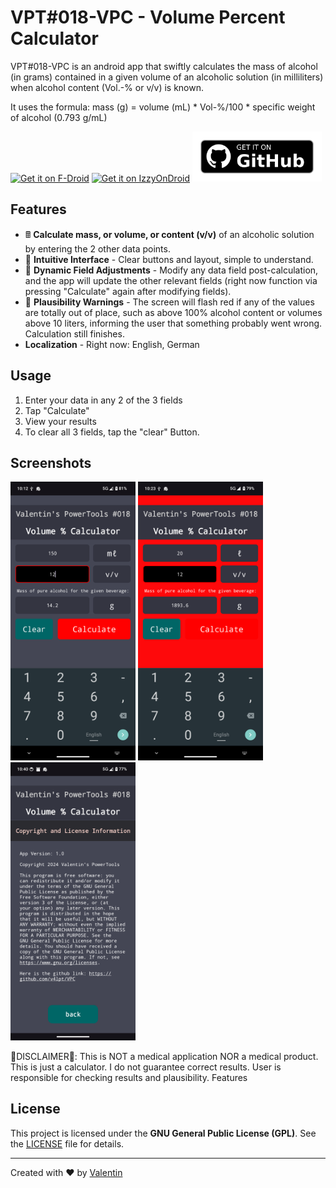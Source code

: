 # VPT#018-VPC - Volume Percent Calculator 
VPT#018-VPC is an android app that swiftly calculates the mass of alcohol (in grams) contained in a given volume of an alcoholic solution (in milliliters) when alcohol content (Vol.-% or v/v) is known.

It uses the formula: mass (g) = volume (mL) * Vol-%/100 * specific weight of alcohol (0.793 g/mL)

[<img src="https://fdroid.gitlab.io/artwork/badge/get-it-on.png" alt="Get it on F-Droid" height="80">](https://f-droid.org/packages/v4lpt.vpt.f018.vpc/)
[<img src="https://gitlab.com/IzzyOnDroid/repo/-/raw/master/assets/IzzyOnDroid.png" alt="Get it on IzzyOnDroid" height="80">](https://apt.izzysoft.de/fdroid/index/apk/v4lpt.vpt.f018.vpc)
[<img src="https://raw.githubusercontent.com/v4lpt/GDP/master/Badge/github.png" alt="Get it on GitHub" height="80">](https://github.com/v4lpt/VPC/releases/latest)
## Features 
- 🖩 <strong>Calculate mass, or volume, or content (v/v)</strong> of an alcoholic solution by entering the 2 other data points.
- 🎨 <strong>Intuitive Interface</strong> - Clear buttons and layout, simple to understand.
- 🔄 <strong>Dynamic Field Adjustments</strong> - Modify any data field post-calculation, and the app will update the other relevant fields (right now function via pressing "Calculate" again after modifying fields).
- 🚨 <strong>Plausibility Warnings</strong> - The screen will flash red if any of the values are totally out of place, such as above 100% alcohol content or volumes above 10 liters, informing the user that something probably went wrong. Calculation still finishes.
- <strong>Localization</strong> - Right now: English, German


## Usage
1. Enter your data in any 2 of the 3 fields
2. Tap "Calculate"
3. View your results
4. To clear all 3 fields, tap the "clear" Button.

## Screenshots 
[<img width=200 alt="Screenshot 1"
src="fastlane/metadata/android/en-US/images/phoneScreenshots/1.png?raw=true">](fastlane/metadata/android/en-US/images/phoneScreenshots/1.png?raw=true)
[<img width=200 alt="Screenshot 2"
src="fastlane/metadata/android/en-US/images/phoneScreenshots/2.png?raw=true">](fastlane/metadata/android/en-US/images/phoneScreenshots/2.png?raw=true)
[<img width=200 alt="Screenshot 3"
src="fastlane/metadata/android/en-US/images/phoneScreenshots/3.png?raw=true">](fastlane/metadata/android/en-US/images/phoneScreenshots/3.png?raw=true)

🚨DISCLAIMER🚨: This is NOT a medical application NOR a medical product. This is just a calculator. I do not guarantee correct results. User is responsible for checking results and plausibility.
Features

## License
This project is licensed under the **GNU General Public License (GPL)**. See the [LICENSE](LICENSE) file for details.

---

Created with :heart: by [Valentin](https://github.com/v4lpt)
